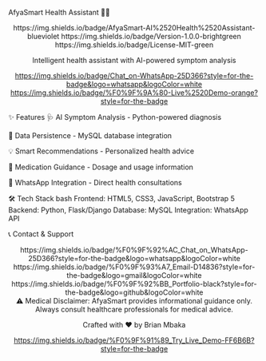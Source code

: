 AfyaSmart Health Assistant 🤖💊
<div align="center">
https://img.shields.io/badge/AfyaSmart-AI%2520Health%2520Assistant-blueviolet
https://img.shields.io/badge/Version-1.0.0-brightgreen
https://img.shields.io/badge/License-MIT-green

Intelligent health assistant with AI-powered symptom analysis

https://img.shields.io/badge/Chat_on-WhatsApp-25D366?style=for-the-badge&logo=whatsapp&logoColor=white
https://img.shields.io/badge/%F0%9F%9A%80-Live%2520Demo-orange?style=for-the-badge

</div>
✨ Features
🩺 AI Symptom Analysis - Python-powered diagnosis

💾 Data Persistence - MySQL database integration

💡 Smart Recommendations - Personalized health advice

💊 Medication Guidance - Dosage and usage information

📱 WhatsApp Integration - Direct health consultations

🛠️ Tech Stack
bash
Frontend: HTML5, CSS3, JavaScript, Bootstrap 5
Backend: Python, Flask/Django
Database: MySQL
Integration: WhatsApp API

📞 Contact & Support
<div align="center">
https://img.shields.io/badge/%F0%9F%92%AC_Chat_on_WhatsApp-25D366?style=for-the-badge&logo=whatsapp&logoColor=white
https://img.shields.io/badge/%F0%9F%93%A7_Email-D14836?style=for-the-badge&logo=gmail&logoColor=white
https://img.shields.io/badge/%F0%9F%92%BB_Portfolio-black?style=for-the-badge&logo=github&logoColor=white

</div>

<div align="center">
⚠️ Medical Disclaimer: AfyaSmart provides informational guidance only. Always consult healthcare professionals for medical advice.

Crafted with ❤️ by Brian Mbaka

https://img.shields.io/badge/%F0%9F%91%89_Try_Live_Demo-FF6B6B?style=for-the-badge

</div>
